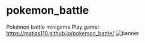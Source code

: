# pokemon_battle
Pokémon battle minigame
Play game: https://matias110.github.io/pokemon_battle/
![banner](https://user-images.githubusercontent.com/40966311/132570780-68a299f9-7b44-426d-9709-78762f0bb927.jpg)
